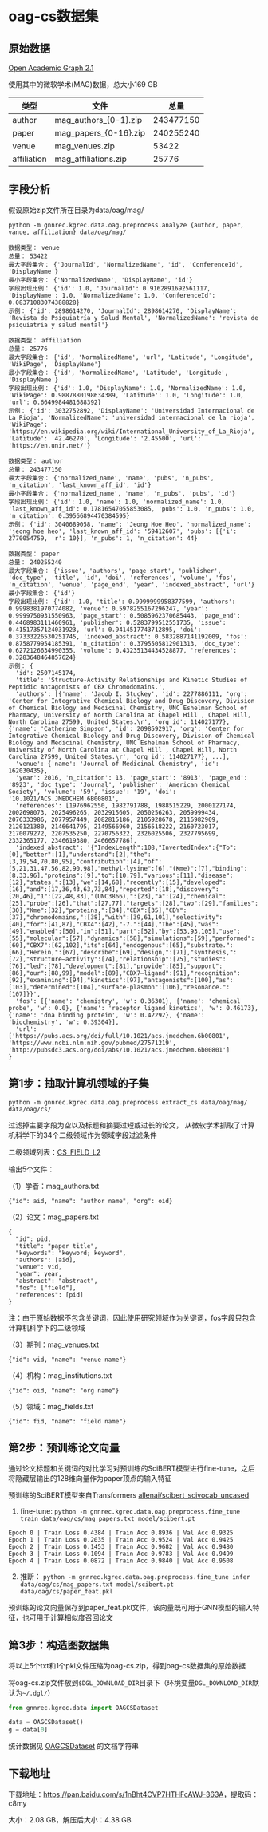 # oag-cs数据集
## 原始数据
[Open Academic Graph 2.1](https://www.aminer.cn/oag-2-1)

使用其中的微软学术(MAG)数据，总大小169 GB

| 类型 | 文件 | 总量 |
| --- | --- | --- |
| author | mag_authors_{0-1}.zip | 243477150 |
| paper | mag_papers_{0-16}.zip | 240255240 |
| venue | mag_venues.zip | 53422 |
| affiliation | mag_affiliations.zip | 25776 |

## 字段分析
假设原始zip文件所在目录为data/oag/mag/

`python -m gnnrec.kgrec.data.oag.preprocess.analyze {author, paper, vanue, affiliation} data/oag/mag/`

```
数据类型： venue
总量： 53422
最大字段集合： {'JournalId', 'NormalizedName', 'id', 'ConferenceId', 'DisplayName'}
最小字段集合： {'NormalizedName', 'DisplayName', 'id'}
字段出现比例： {'id': 1.0, 'JournalId': 0.9162891692561117, 'DisplayName': 1.0, 'NormalizedName': 1.0, 'ConferenceId': 0.08371083074388828}
示例： {'id': 2898614270, 'JournalId': 2898614270, 'DisplayName': 'Revista de Psiquiatría y Salud Mental', 'NormalizedName': 'revista de psiquiatria y salud mental'}
```

```
数据类型： affiliation
总量： 25776
最大字段集合： {'id', 'NormalizedName', 'url', 'Latitude', 'Longitude', 'WikiPage', 'DisplayName'}
最小字段集合： {'id', 'NormalizedName', 'Latitude', 'Longitude', 'DisplayName'}
字段出现比例： {'id': 1.0, 'DisplayName': 1.0, 'NormalizedName': 1.0, 'WikiPage': 0.9887880198634389, 'Latitude': 1.0, 'Longitude': 1.0, 'url': 0.6649984481688392}
示例： {'id': 3032752892, 'DisplayName': 'Universidad Internacional de La Rioja', 'NormalizedName': 'universidad internacional de la rioja', 'WikiPage': 'https://en.wikipedia.org/wiki/International_University_of_La_Rioja', 'Latitude': '42.46270', 'Longitude': '2.45500', 'url': 'https://en.unir.net/'}
```

```
数据类型： author
总量： 243477150
最大字段集合： {'normalized_name', 'name', 'pubs', 'n_pubs', 'n_citation', 'last_known_aff_id', 'id'}
最小字段集合： {'normalized_name', 'name', 'n_pubs', 'pubs', 'id'}
字段出现比例： {'id': 1.0, 'name': 1.0, 'normalized_name': 1.0, 'last_known_aff_id': 0.17816547055853085, 'pubs': 1.0, 'n_pubs': 1.0, 'n_citation': 0.39566894470384595}
示例： {'id': 3040689058, 'name': 'Jeong Hoe Heo', 'normalized_name': 'jeong hoe heo', 'last_known_aff_id': '59412607', 'pubs': [{'i': 2770054759, 'r': 10}], 'n_pubs': 1, 'n_citation': 44}
```

```
数据类型： paper
总量： 240255240
最大字段集合： {'issue', 'authors', 'page_start', 'publisher', 'doc_type', 'title', 'id', 'doi', 'references', 'volume', 'fos', 'n_citation', 'venue', 'page_end', 'year', 'indexed_abstract', 'url'}
最小字段集合： {'id'}
字段出现比例： {'id': 1.0, 'title': 0.9999999958377599, 'authors': 0.9998381970774082, 'venue': 0.5978255167296247, 'year': 0.9999750931550963, 'page_start': 0.5085962370685443, 'page_end': 0.4468983111460961, 'publisher': 0.5283799512551735, 'issue': 0.41517357124031923, 'url': 0.9414517743712895, 'doi': 0.37333226530251745, 'indexed_abstract': 0.5832887141192009, 'fos': 0.8758779954185391, 'n_citation': 0.3795505812901313, 'doc_type': 0.6272126634990355, 'volume': 0.43235134434528877, 'references': 0.3283648464857624}
示例： {
  'id': 2507145174,
  'title': 'Structure-Activity Relationships and Kinetic Studies of Peptidic Antagonists of CBX Chromodomains.',
  'authors': [{'name': 'Jacob I. Stuckey', 'id': 2277886111, 'org': 'Center for Integrative Chemical Biology and Drug Discovery, Division of Chemical Biology and Medicinal Chemistry, UNC Eshelman School of Pharmacy, University of North Carolina at Chapel Hill , Chapel Hill, North Carolina 27599, United States.\r', 'org_id': 114027177}, {'name': 'Catherine Simpson', 'id': 2098592917, 'org': 'Center for Integrative Chemical Biology and Drug Discovery, Division of Chemical Biology and Medicinal Chemistry, UNC Eshelman School of Pharmacy, University of North Carolina at Chapel Hill , Chapel Hill, North Carolina 27599, United States.\r', 'org_id': 114027177}, ...],
  'venue': {'name': 'Journal of Medicinal Chemistry', 'id': 162030435},
  'year': 2016, 'n_citation': 13, 'page_start': '8913', 'page_end': '8923', 'doc_type': 'Journal', 'publisher': 'American Chemical Society', 'volume': '59', 'issue': '19', 'doi': '10.1021/ACS.JMEDCHEM.6B00801',
  'references': [1976962550, 1982791788, 1988515229, 2000127174, 2002698073, 2025496265, 2032915605, 2050256263, 2059999434, 2076333986, 2077957449, 2082815186, 2105928678, 2116982909, 2120121380, 2146641795, 2149566960, 2156518222, 2160723017, 2170079272, 2207535250, 2270756322, 2326025506, 2327795699, 2332365177, 2346619380, 2466657786],
  'indexed_abstract': '{"IndexLength":108,"InvertedIndex":{"To":[0],"better":[1],"understand":[2],"the":[3,19,54,70,80,95],"contribution":[4],"of":[5,21,31,47,56,82,90,98],"methyl-lysine":[6],"(Kme)":[7],"binding":[8,33,96],"proteins":[9],"to":[10,79],"various":[11],"disease":[12],"states,":[13],"we":[14,68],"recently":[15],"developed":[16],"and":[17,36,43,63,73,84],"reported":[18],"discovery":[20,46],"1":[22,48,83],"(UNC3866),":[23],"a":[24],"chemical":[25],"probe":[26],"that":[27,77],"targets":[28],"two":[29],"families":[30],"Kme":[32],"proteins,":[34],"CBX":[35],"CDY":[37],"chromodomains,":[38],"with":[39,61,101],"selectivity":[40],"for":[41,87],"CBX4":[42],"-7.":[44],"The":[45],"was":[49],"enabled":[50],"in":[51],"part":[52],"by":[53,93,105],"use":[55],"molecular":[57],"dynamics":[58],"simulations":[59],"performed":[60],"CBX7":[62,102],"its":[64],"endogenous":[65],"substrate.":[66],"Herein,":[67],"describe":[69],"design,":[71],"synthesis,":[72],"structure–activity":[74],"relationship":[75],"studies":[76],"led":[78],"development":[81],"provide":[85],"support":[86],"our":[88,99],"model":[89],"CBX7–ligand":[91],"recognition":[92],"examining":[94],"kinetics":[97],"antagonists":[100],"as":[103],"determined":[104],"surface-plasmon":[106],"resonance.":[107]}}',
  'fos': [{'name': 'chemistry', 'w': 0.36301}, {'name': 'chemical probe', 'w': 0.0}, {'name': 'receptor ligand kinetics', 'w': 0.46173}, {'name': 'dna binding protein', 'w': 0.42292}, {'name': 'biochemistry', 'w': 0.39304}],
  'url': ['https://pubs.acs.org/doi/full/10.1021/acs.jmedchem.6b00801', 'https://www.ncbi.nlm.nih.gov/pubmed/27571219', 'http://pubsdc3.acs.org/doi/abs/10.1021/acs.jmedchem.6b00801']
}
```

## 第1步：抽取计算机领域的子集
`python -m gnnrec.kgrec.data.oag.preprocess.extract_cs data/oag/mag/ data/oag/cs/`

过滤掉主要字段为空以及标题和摘要过短或过长的论文，
从微软学术抓取了计算机科学下的34个二级领域作为领域字段过滤条件

二级领域列表：[CS_FIELD_L2](oag/config.py)

输出5个文件：

（1）学者：mag_authors.txt

`{"id": aid, "name": "author name", "org": oid}`

（2）论文：mag_papers.txt

```
{
  "id": pid,
  "title": "paper title",
  "keywords": "keyword; keyword",
  "authors": [aid],
  "venue": vid,
  "year": year,
  "abstract": "abstract",
  "fos": ["field"],
  "references": [pid]
}
```

注：由于原始数据不包含关键词，因此使用研究领域作为关键词，fos字段只包含计算机科学下的二级领域

（3）期刊：mag_venues.txt

`{"id": vid, "name": "venue name"}`

（4）机构：mag_institutions.txt

`{"id": oid, "name": "org name"}`

（5）领域：mag_fields.txt

`{"id": fid, "name": "field name"}`

## 第2步：预训练论文向量
通过论文标题和关键词的对比学习对预训练的SciBERT模型进行fine-tune，之后将隐藏层输出的128维向量作为paper顶点的输入特征

预训练的SciBERT模型来自Transformers [allenai/scibert_scivocab_uncased](https://huggingface.co/allenai/scibert_scivocab_uncased)

1. fine-tune: `python -m gnnrec.kgrec.data.oag.preprocess.fine_tune train data/oag/cs/mag_papers.txt model/scibert.pt`

```
Epoch 0 | Train Loss 0.4384 | Train Acc 0.8936 | Val Acc 0.9325
Epoch 1 | Train Loss 0.2035 | Train Acc 0.9524 | Val Acc 0.9425
Epoch 2 | Train Loss 0.1453 | Train Acc 0.9682 | Val Acc 0.9480
Epoch 3 | Train Loss 0.1094 | Train Acc 0.9783 | Val Acc 0.9499
Epoch 4 | Train Loss 0.0872 | Train Acc 0.9840 | Val Acc 0.9508
```

2. 推断： `python -m gnnrec.kgrec.data.oag.preprocess.fine_tune infer data/oag/cs/mag_papers.txt model/scibert.pt data/oag/cs/paper_feat.pkl`

预训练的论文向量保存到paper_feat.pkl文件，该向量既可用于GNN模型的输入特征，也可用于计算相似度召回论文

## 第3步：构造图数据集
将以上5个txt和1个pkl文件压缩为oag-cs.zip，得到oag-cs数据集的原始数据

将oag-cs.zip文件放到`$DGL_DOWNLOAD_DIR`目录下（环境变量`DGL_DOWNLOAD_DIR`默认为`~/.dgl/`）

```python
from gnnrec.kgrec.data import OAGCSDataset

data = OAGCSDataset()
g = data[0]
```

统计数据见 [OAGCSDataset](oag/cs.py) 的文档字符串

## 下载地址
下载地址：<https://pan.baidu.com/s/1nBht4CVP7HTHFcAWJ-363A>，提取码：c8my

大小：2.08 GB，解压后大小：4.38 GB
